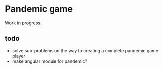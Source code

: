 # Pandemic game

Work in progress.

## todo

- solve sub-problems on the way to creating a complete pandemic game player
- make angular module for pandemic?
